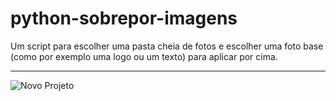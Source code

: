 # python-sobrepor-imagens
 Um script para escolher uma pasta cheia de fotos e escolher uma foto base (como por exemplo uma logo ou um texto) para aplicar por cima.

___

![Novo Projeto](https://github.com/user-attachments/assets/c448cd94-eb54-467c-aac1-4149fdfb649b)
